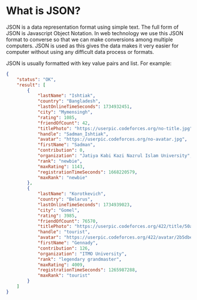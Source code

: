 # What is JSON?

JSON is a data representation format using simple text. The full form of JSON is Javascript Object Notation. In web technology we use this JSON format to converse so that we can make conversions among multiple computers. JSON is used as this gives the data makes it very easier for computer without using any difficult data process or formats.

JSON is usually formatted with key value pairs and list. For example:

```json
{
    "status": "OK",
    "result": [
        {
            "lastName": "Ishtiak",
            "country": "Bangladesh",
            "lastOnlineTimeSeconds": 1734932451,
            "city": "Mymensingh",
            "rating": 1085,
            "friendOfCount": 42,
            "titlePhoto": "https://userpic.codeforces.org/no-title.jpg",
            "handle": "Sadman_Ishtiak",
            "avatar": "https://userpic.codeforces.org/no-avatar.jpg",
            "firstName": "Sadman",
            "contribution": 0,
            "organization": "Jatiya Kabi Kazi Nazrul Islam University",
            "rank": "newbie",
            "maxRating": 1143,
            "registrationTimeSeconds": 1668220579,
            "maxRank": "newbie"
        },
        {
            "lastName": "Korotkevich",
            "country": "Belarus",
            "lastOnlineTimeSeconds": 1734939023,
            "city": "Gomel",
            "rating": 3985,
            "friendOfCount": 76570,
            "titlePhoto": "https://userpic.codeforces.org/422/title/50a270ed4a722867.jpg",
            "handle": "tourist",
            "avatar": "https://userpic.codeforces.org/422/avatar/2b5dbe87f0d859a2.jpg",
            "firstName": "Gennady",
            "contribution": 126,
            "organization": "ITMO University",
            "rank": "legendary grandmaster",
            "maxRating": 4009,
            "registrationTimeSeconds": 1265987288,
            "maxRank": "tourist"
        }
    ]
}
```
